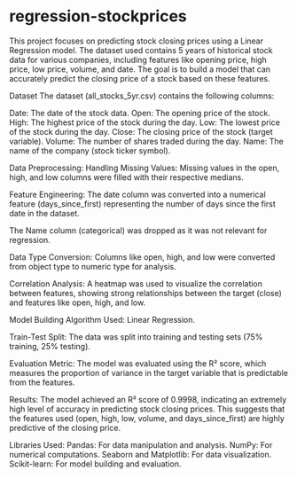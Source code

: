 # regression-stockprices

This project focuses on predicting stock closing prices using a Linear Regression model. The dataset used contains 5 years of historical stock data for various companies, including features like opening price, high price, low price, volume, and date. The goal is to build a model that can accurately predict the closing price of a stock based on these features.

Dataset
The dataset (all_stocks_5yr.csv) contains the following columns:

Date: The date of the stock data.
Open: The opening price of the stock.
High: The highest price of the stock during the day.
Low: The lowest price of the stock during the day.
Close: The closing price of the stock (target variable).
Volume: The number of shares traded during the day.
Name: The name of the company (stock ticker symbol).

Data Preprocessing:
Handling Missing Values: Missing values in the open, high, and low columns were filled with their respective medians.

Feature Engineering:
The date column was converted into a numerical feature (days_since_first) representing the number of days since the first date in the dataset.

The Name column (categorical) was dropped as it was not relevant for regression.

Data Type Conversion: Columns like open, high, and low were converted from object type to numeric type for analysis.

Correlation Analysis: A heatmap was used to visualize the correlation between features, showing strong relationships between the target (close) and features like open, high, and low.

Model Building
Algorithm Used: Linear Regression.

Train-Test Split: The data was split into training and testing sets (75% training, 25% testing).

Evaluation Metric: The model was evaluated using the R² score, which measures the proportion of variance in the target variable that is predictable from the features.

Results:
The model achieved an R² score of 0.9998, indicating an extremely high level of accuracy in predicting stock closing prices. This suggests that the features used (open, high, low, volume, and days_since_first) are highly predictive of the closing price.

Libraries Used:
Pandas: For data manipulation and analysis.
NumPy: For numerical computations.
Seaborn and Matplotlib: For data visualization.
Scikit-learn: For model building and evaluation.

